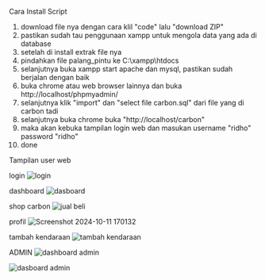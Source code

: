 

  Cara Install Script 
1. download file nya dengan cara klil "code" lalu "download ZIP"
2. pastikan sudah tau penggunaan xampp untuk mengola data yang ada di database
3. setelah di install extrak file nya
4. pindahkan file palang_pintu ke C:\xampp\htdocs
5. selanjutnya buka xampp start apache dan mysql, pastikan sudah berjalan dengan baik
6. buka chrome atau web browser lainnya dan buka http://localhost/phpmyadmin/
7. selanjutnya klik "import" dan "select file carbon.sql" dari file yang di carbon tadi
8. selanjutnya buka chrome buka "http://localhost/carbon"
9. maka akan kebuka tampilan login web dan masukan username "ridho" password "ridho"
10. done


Tampilan user web

login
![login](https://github.com/user-attachments/assets/da14ba98-cb7e-4b1e-8f6c-1e060405e0ee)

dashboard
![dasboard](https://github.com/user-attachments/assets/37316d89-8998-4be3-9c66-0d69748d61b8)

shop carbon
![jual beli](https://github.com/user-attachments/assets/b7ab1362-2243-406a-a35e-ea9bff2d2c5d)

profil
![Screenshot 2024-10-11 170132](https://github.com/user-attachments/assets/e796f969-7d55-40bf-980e-1652565b9200)

tambah kendaraan
![tambah kendaraan](https://github.com/user-attachments/assets/8c04fa96-8246-4a1c-a785-ac87e2587e90)


ADMIN
![dashboard admin](https://github.com/user-attachments/assets/efdab20e-a4eb-4401-a6b4-da051089d81d)

![dasboard admin](https://github.com/user-attachments/assets/6fd38396-5b80-46af-8b31-7e3391486cef)



